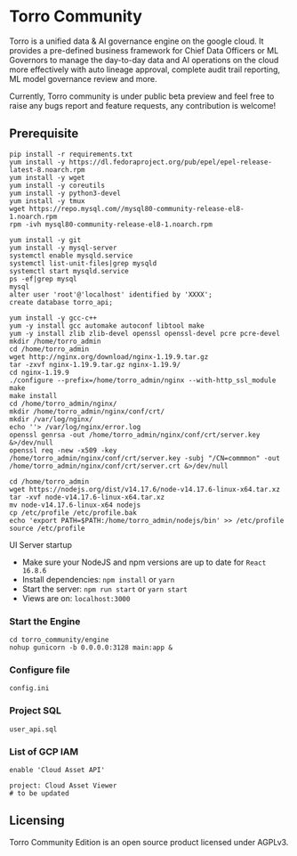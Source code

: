 # Torro Community
Torro is a unified data & AI governance engine on the google cloud. It provides a pre-defined business framework for Chief Data Officers or ML Governors to manage the day-to-day data and AI operations on the cloud more effectively with auto lineage approval, complete audit trail reporting, ML model governance review and more. 

Currently, Torro community is under public beta preview and feel free to raise any bugs report and feature requests, any contribution is welcome!

## Prerequisite 
```
pip install -r requirements.txt
yum install -y https://dl.fedoraproject.org/pub/epel/epel-release-latest-8.noarch.rpm
yum install -y wget
yum install -y coreutils
yum install -y python3-devel
yum install -y tmux
wget https://repo.mysql.com//mysql80-community-release-el8-1.noarch.rpm
rpm -ivh mysql80-community-release-el8-1.noarch.rpm

yum install -y git
yum install -y mysql-server
systemctl enable mysqld.service
systemctl list-unit-files|grep mysqld
systemctl start mysqld.service
ps -ef|grep mysql
mysql
alter user 'root'@'localhost' identified by 'XXXX';
create database torro_api;

yum install -y gcc-c++
yum -y install gcc automake autoconf libtool make
yum -y install zlib zlib-devel openssl openssl-devel pcre pcre-devel
mkdir /home/torro_admin
cd /home/torro_admin
wget http://nginx.org/download/nginx-1.19.9.tar.gz
tar -zxvf nginx-1.19.9.tar.gz nginx-1.19.9/
cd nginx-1.19.9
./configure --prefix=/home/torro_admin/nginx --with-http_ssl_module
make
make install
cd /home/torro_admin/nginx/
mkdir /home/torro_admin/nginx/conf/crt/
mkdir /var/log/nginx/
echo ''> /var/log/nginx/error.log
openssl genrsa -out /home/torro_admin/nginx/conf/crt/server.key &>/dev/null
openssl req -new -x509 -key /home/torro_admin/nginx/conf/crt/server.key -subj "/CN=commmon" -out /home/torro_admin/nginx/conf/crt/server.crt &>/dev/null

cd /home/torro_admin
wget https://nodejs.org/dist/v14.17.6/node-v14.17.6-linux-x64.tar.xz
tar -xvf node-v14.17.6-linux-x64.tar.xz
mv node-v14.17.6-linux-x64 nodejs
cp /etc/profile /etc/profile.bak
echo 'export PATH=$PATH:/home/torro_admin/nodejs/bin' >> /etc/profile
source /etc/profile
```


UI Server startup
- Make sure your NodeJS and npm versions are up to date for `React 16.8.6`
- Install dependencies: `npm install` or `yarn`
- Start the server: `npm run start` or `yarn start`
- Views are on: `localhost:3000`

### Start the Engine

```
cd torro_community/engine
nohup gunicorn -b 0.0.0.0:3128 main:app &
```

### Configure file

```
config.ini
```

### Project SQL

```
user_api.sql
```

### List of GCP IAM

```
enable 'Cloud Asset API'

project: Cloud Asset Viewer
# to be updated
```

## Licensing
Torro Community Edition is an open source product licensed under AGPLv3.
